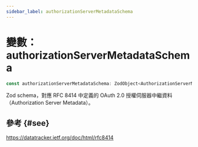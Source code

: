 ```yaml
---
sidebar_label: authorizationServerMetadataSchema
---
```


# 變數：authorizationServerMetadataSchema

```ts
const authorizationServerMetadataSchema: ZodObject<AuthorizationServerMetadata>;
```

Zod schema，對應 RFC 8414 中定義的 OAuth 2.0 授權伺服器中繼資料（Authorization Server Metadata）。

## 參考 {#see}

https://datatracker.ietf.org/doc/html/rfc8414
